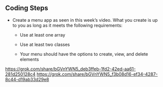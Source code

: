 ## Coding Steps

- Create a menu app as seen in this week’s video. What you create is up to you as long as it meets the following requirements:
    
    - Use at least one array

    - Use at least two classes

    - Your menu should have the options to create, view, and delete elements


https://grok.com/share/bGVnYWN5_deb3ffeb-1fd2-42ed-aa61-281d250128c4
https://grok.com/share/bGVnYWN5_f3b08d16-ef34-4287-8c44-d19ab33d29e8